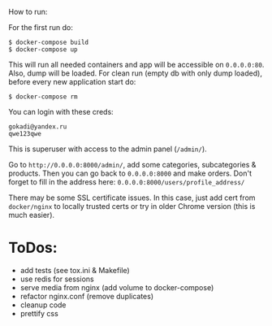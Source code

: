 How to run:

For the first run do:
```
$ docker-compose build
$ docker-compose up
```

This will run all needed containers and app will be accessible on `0.0.0.0:80`.
Also, dump will be loaded. 
For clean run (empty db with only dump loaded), before every new application start do: 

```
$ docker-compose rm
```

You can login with these creds:

```
gokadi@yandex.ru
qwe123qwe
```

This is superuser with access to the admin panel (`/admin/`).

Go to `http://0.0.0.0:8000/admin/`, add some categories, 
subcategories & products.
Then you can go back to `0.0.0.0:8000` and make orders. Don't forget to fill in 
the address here: `0.0.0.0:8000/users/profile_address/`

There may be some SSL certificate issues. In this case, just add cert 
from `docker/nginx` to locally trusted certs or try in older Chrome version 
(this is much easier).


ToDos:
======

* add tests (see tox.ini & Makefile)
* use redis for sessions
* serve media from nginx (add volume to docker-compose)
* refactor nginx.conf (remove duplicates)
* cleanup code
* prettify css
